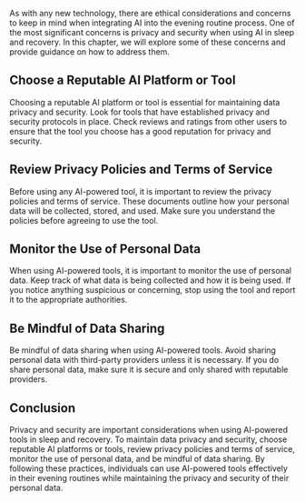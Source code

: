 
As with any new technology, there are ethical considerations and concerns to keep in mind when integrating AI into the evening routine process. One of the most significant concerns is privacy and security when using AI in sleep and recovery. In this chapter, we will explore some of these concerns and provide guidance on how to address them.

Choose a Reputable AI Platform or Tool
--------------------------------------

Choosing a reputable AI platform or tool is essential for maintaining data privacy and security. Look for tools that have established privacy and security protocols in place. Check reviews and ratings from other users to ensure that the tool you choose has a good reputation for privacy and security.

Review Privacy Policies and Terms of Service
--------------------------------------------

Before using any AI-powered tool, it is important to review the privacy policies and terms of service. These documents outline how your personal data will be collected, stored, and used. Make sure you understand the policies before agreeing to use the tool.

Monitor the Use of Personal Data
--------------------------------

When using AI-powered tools, it is important to monitor the use of personal data. Keep track of what data is being collected and how it is being used. If you notice anything suspicious or concerning, stop using the tool and report it to the appropriate authorities.

Be Mindful of Data Sharing
--------------------------

Be mindful of data sharing when using AI-powered tools. Avoid sharing personal data with third-party providers unless it is necessary. If you do share personal data, make sure it is secure and only shared with reputable providers.

Conclusion
----------

Privacy and security are important considerations when using AI-powered tools in sleep and recovery. To maintain data privacy and security, choose reputable AI platforms or tools, review privacy policies and terms of service, monitor the use of personal data, and be mindful of data sharing. By following these practices, individuals can use AI-powered tools effectively in their evening routines while maintaining the privacy and security of their personal data.
